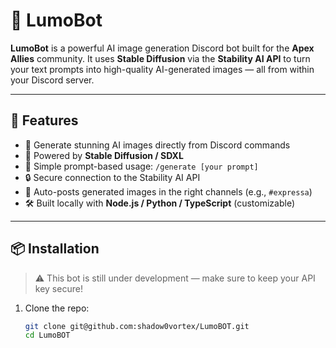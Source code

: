 # 🤖 LumoBot

**LumoBot** is a powerful AI image generation Discord bot built for the **Apex Allies** community. It uses **Stable Diffusion** via the **Stability AI API** to turn your text prompts into high-quality AI-generated images — all from within your Discord server.

---

## 🚀 Features

- 🎨 Generate stunning AI images directly from Discord commands
- 🧠 Powered by **Stable Diffusion / SDXL**
- 💬 Simple prompt-based usage: `/generate [your prompt]`
- 🔒 Secure connection to the Stability AI API
- 🌈 Auto-posts generated images in the right channels (e.g., `#expressa`)
- 🛠️ Built locally with **Node.js / Python / TypeScript** (customizable)

---

## 📦 Installation

> ⚠️ This bot is still under development — make sure to keep your API key secure!

1. Clone the repo:
   ```bash
   git clone git@github.com:shadow0vortex/LumoBOT.git
   cd LumoBOT
